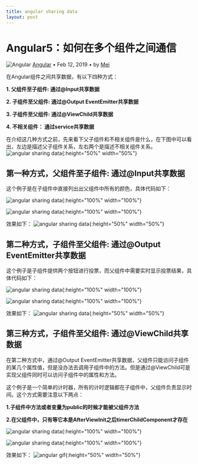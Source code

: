 ```yaml
---
title: angular sharing data
layout: post
---
```


# Angular5：如何在多个组件之间通信

<div class="title-meta">
    <span><img class="title-category-img" src="../../../assets/images/categories/angular.svg" alt="Angular"></span>
    <span><a class="github-link" href="/2018/09/19/angular.html">Angular</a></span>
    <span class="title-bullet">•</span>
    <span>Feb 12, 2019</span>
    <span class="title-bullet">•</span>
    <span>by <a class="github-link" href="http://github.com/limeii" title="http://github.com/limeii">Mei</a></span>
</div>

在Angular组件之间共享数据，有以下四种方式：


**1. 父组件至子组件: 通过@Input共享数据**


**2. 子组件至父组件: 通过@Output EventEmitter共享数据**


**3. 子组件至父组件: 通过@ViewChild共享数据**


**4. 不相关组件： 通过service共享数据**


在介绍这几种方式之前，先来看下父子组件和不相关组件是什么，在下图中可以看出，左边是描述父子组件关系，左右两个是描述不相关组件关系。
![angular sharing data]( https://limeii.github.io/assets/images/posts/angular/angular-sharingdata.png){:height="50%" width="50%"}


## 第一种方式，父组件至子组件: 通过@Input共享数据
这个例子是在子组件中直接列出出父组件中所有的颜色，具体代码如下：

![angular sharing data]( https://limeii.github.io/assets/images/posts/angular/angular-sharing-data1.png){:height="100%" width="100%"}

![angular sharing data]( https://limeii.github.io/assets/images/posts/angular/angular-sharing-data2.png){:height="100%" width="100%"}

效果如下：
![angular sharing data]( https://limeii.github.io/assets/images/posts/angular/angular-sharing-data7.png){:height="50%" width="50%"}

## 第二种方式，子组件至父组件: 通过@Output EventEmitter共享数据
这个例子是子组件提供两个按钮进行投票，而父组件中需要实时显示投票结果，具体代码如下：

![angular sharing data]( https://limeii.github.io/assets/images/posts/angular/angular-sharing-data3.png){:height="100%" width="100%"}

![angular sharing data]( https://limeii.github.io/assets/images/posts/angular/angular-sharing-data4.png){:height="100%" width="100%"}

效果如下：
![angular sharing data]( https://limeii.github.io/assets/images/posts/angular/angular-sharing-data8.png){:height="50%" width="50%"}

## 第三种方式，子组件至父组件: 通过@ViewChild共享数据

在第二种方式中，通过@Output EventEmitter共享数据，父组件只能访问子组件的某几个属性值，但是没办法去调用子组件中的方法。但是通过@ViewChild可是实现父组件同时可以访问子组件中的属性和方法。


这个例子是一个简单的计时器，所有的计时逻辑都在子组件中，父组件负责显示时间。这个方式需要注意以下两点：


**1.子组件中方法或者变量为public的时候才能被父组件方法**


**2.在父组件中，只有等它本是AfterViewInit之后timerChildComponent才存在**

![angular sharing data]( https://limeii.github.io/assets/images/posts/angular/angular-sharing-data5.png){:height="100%" width="100%"}

![angular sharing data]( https://limeii.github.io/assets/images/posts/angular/angular-sharing-data6.png){:height="100%" width="100%"}

效果如下：
![angular gif]( https://limeii.github.io/assets/images/posts/angular/angular-sharing-data9.gif){:height="50%" width="50%"}

